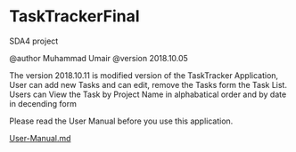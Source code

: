 # TaskTrackerFinal

SDA4 project

@author Muhammad Umair @version 2018.10.05

The version 2018.10.11 is modified version of the TaskTracker Application, User can add new Tasks and can edit, remove the Tasks form the Task List. Users can View the Task by Project Name in alphabatical order and by date in decending form

Please read the User Manual before you use this application.

[User-Manual.md](/src/moh/User-Manual.md)

